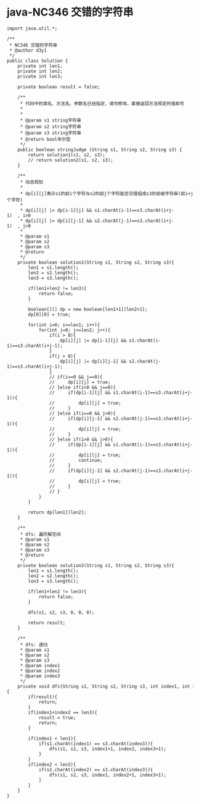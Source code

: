 # java-NC346 交错的字符串


    import java.util.*;
    
    /**
     * NC346 交错的字符串
     * @author d3y1
     */
    public class Solution {
        private int len1;
        private int len2;
        private int len3;
    
        private boolean result = false;
    
        /**
         * 代码中的类名、方法名、参数名已经指定，请勿修改，直接返回方法规定的值即可
         *
         *
         * @param s1 string字符串
         * @param s2 string字符串
         * @param s3 string字符串
         * @return bool布尔型
         */
        public boolean stringJudge (String s1, String s2, String s3) {
            return solution1(s1, s2, s3);
            // return solution2(s1, s2, s3);
        }
    
        /**
         * 动态规划
         *
         * dp[i][j]表示s1的前i个字符与s2的前j个字符能否交错组成s3的前缀字符串(前i+j个字符)
         * 
         * dp[i][j] |= dp[i-1][j] && s1.charAt(i-1)==s3.charAt(i+j-1)  , i>0
         * dp[i][j] |= dp[i][j-1] && s2.charAt(j-1)==s3.charAt(i+j-1)  , j>0
         * 
         * @param s1
         * @param s2
         * @param s3
         * @return
         */
        private boolean solution1(String s1, String s2, String s3){
            len1 = s1.length();
            len2 = s2.length();
            len3 = s3.length();
    
            if(len1+len2 != len3){
                return false;
            }
    
            boolean[][] dp = new boolean[len1+1][len2+1];
            dp[0][0] = true;
    
            for(int i=0; i<=len1; i++){
                for(int j=0; j<=len2; j++){
                    if(i > 0){
                        dp[i][j] |= dp[i-1][j] && s1.charAt(i-1)==s3.charAt(i+j-1);
                    }
                    if(j > 0){
                        dp[i][j] |= dp[i][j-1] && s2.charAt(j-1)==s3.charAt(i+j-1);
                    }
                    // if(i==0 && j==0){
                    //     dp[i][j] = true;
                    // }else if(i>0 && j==0){
                    //     if(dp[i-1][j] && s1.charAt(i-1)==s3.charAt(i+j-1)){
                    //         dp[i][j] = true;
                    //     }
                    // }else if(i==0 && j>0){
                    //     if(dp[i][j-1] && s2.charAt(j-1)==s3.charAt(i+j-1)){
                    //         dp[i][j] = true;
                    //     }
                    // }else if(i>0 && j>0){
                    //     if(dp[i-1][j] && s1.charAt(i-1)==s3.charAt(i+j-1)){
                    //         dp[i][j] = true;
                    //         continue;
                    //     }
                    //     if(dp[i][j-1] && s2.charAt(j-1)==s3.charAt(i+j-1)){
                    //         dp[i][j] = true;
                    //     }
                    // }
                }
            }
    
            return dp[len1][len2];
        }
    
        /**
         * dfs: 遍历解空间
         * @param s1
         * @param s2
         * @param s3
         * @return
         */
        private boolean solution2(String s1, String s2, String s3){
            len1 = s1.length();
            len2 = s2.length();
            len3 = s3.length();
    
            if(len1+len2 != len3){
                return false;
            }
    
            dfs(s1, s2, s3, 0, 0, 0);
    
            return result;
        }
    
        /**
         * dfs: 递归
         * @param s1
         * @param s2
         * @param s3
         * @param index1
         * @param index2
         * @param index3
         */
        private void dfs(String s1, String s2, String s3, int index1, int index2, int index3){
            if(result){
                return;
            }
            if(index1+index2 == len3){
                result = true;
                return;
            }
    
            if(index1 < len1){
                if(s1.charAt(index1) == s3.charAt(index3)){
                    dfs(s1, s2, s3, index1+1, index2, index3+1);
                }
            }
            if(index2 < len2){
                if(s2.charAt(index2) == s3.charAt(index3)){
                    dfs(s1, s2, s3, index1, index2+1, index3+1);
                }
            }
        }
    }

  

